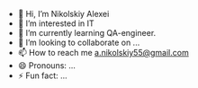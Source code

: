 - 👋 Hi, I’m Nikolskiy Alexei
- 👀 I’m interested in IT
- 🌱 I’m currently learning QA-engineer.
- 💞️ I’m looking to collaborate on ...
- 📫 How to reach me a.nikolskiy55@gmail.com
- 😄 Pronouns: ...
- ⚡ Fun fact: ...

<!---
Nikolskiy99/Nikolskiy99 is a ✨ special ✨ repository because its `README.md` (this file) appears on your GitHub profile.
You can click the Preview link to take a look at your changes.
--->

